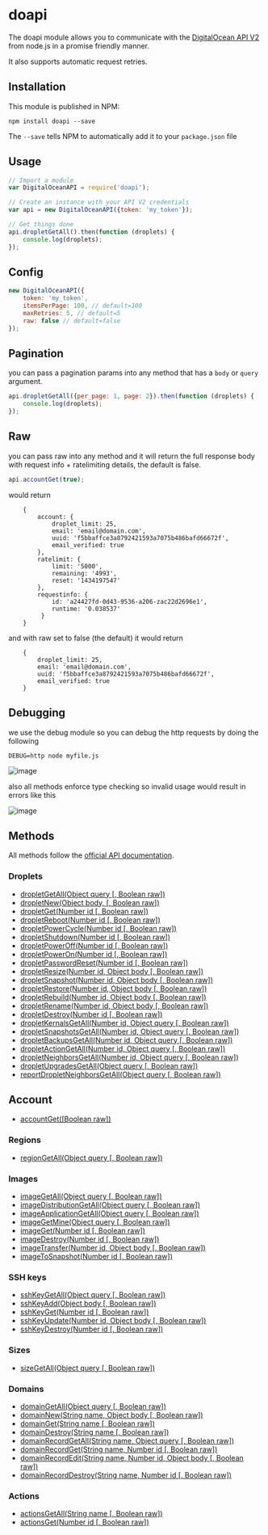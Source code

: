 # doapi

The doapi module allows you to communicate with the [DigitalOcean API V2](https://developers.digitalocean.com/documentation/v2/) from node.js in a promise friendly manner.

It also supports automatic request retries.

## Installation

This module is published in NPM:

```
npm install doapi --save
```

The `--save` tells NPM to automatically add it to your `package.json` file

## Usage

```js
// Import a module
var DigitalOceanAPI = require('doapi');

// Create an instance with your API V2 credentials
var api = new DigitalOceanAPI({token: 'my_token'});

// Get things done
api.dropletGetAll().then(function (droplets) {
	console.log(droplets);
});
```

## Config
```js
new DigitalOceanAPI({
	token: 'my_token',
	itemsPerPage: 100, // default=100
	maxRetries: 5, // default=5
	raw: false // default=false
});
```

## Pagination
you can pass a pagination params into any method that has a `body` or `query` argument.

```js
api.dropletGetAll({per_page: 1, page: 2}).then(function (droplets) {
	console.log(droplets);
});
```

## Raw
you can pass raw into any method and it will return the full response body with request info + ratelimiting details, the default is false.

```js
api.accountGet(true);
```

would return
```
	{
		account: {
			droplet_limit: 25,
			email: 'email@domain.com',
			uuid: 'f5bbaffce3a8792421593a7075b486bafd66672f',
			email_verified: true
		},
		ratelimit: {
			limit: '5000',
			remaining: '4993',
			reset: '1434197547'
		},
		requestinfo: {
			id: 'a24427fd-0d43-9536-a206-zac22d2696e1',
			runtime: '0.038537'
		 }
	}
```

and with raw set to false (the default) it would return

```
	{
		droplet_limit: 25,
		email: 'email@domain.com',
		uuid: 'f5bbaffce3a8792421593a7075b486bafd66672f',
		email_verified: true
	}
```

## Debugging
we use the debug module so you can debug the http requests by doing the following

```
DEBUG=http node myfile.js
```

![image](http://cdn.img42.com/4ad5f305b6fe80613c90aadf54337598.png)

also all methods enforce type checking so invalid usage would result in errors like this

![image](http://cdn.img42.com/f907facdbd064128b0fcff1e482fced5.png)

## Methods

All methods follow the [official API documentation](https://developers.digitalocean.com/documentation/v2/).

### Droplets

- [dropletGetAll(Object query [, Boolean raw])](https://developers.digitalocean.com/documentation/v2/#list-all-droplets)
- [dropletNew(Object body, [, Boolean raw])](https://developers.digitalocean.com/documentation/v2/#create-a-new-droplet)
- [dropletGet(Number id [, Boolean raw])](https://developers.digitalocean.com/documentation/v2/#retrieve-an-existing-droplet-by-id)
- [dropletReboot(Number id [, Boolean raw])](https://developers.digitalocean.com/documentation/v2/#reboot-a-droplet)
- [dropletPowerCycle(Number id [, Boolean raw])](https://developers.digitalocean.com/documentation/v2/#power-cycle-a-droplet)
- [dropletShutdown(Number id [, Boolean raw])](https://developers.digitalocean.com/documentation/v2/#shutdown-a-droplet)
- [dropletPowerOff(Number id [, Boolean raw])](https://developers.digitalocean.com/documentation/v2/#power-off-a-droplet)
- [dropletPowerOn(Number id [, Boolean raw])](https://developers.digitalocean.com/documentation/v2/#power-on-a-droplet)
- [dropletPasswordReset(Number id [, Boolean raw])](https://developers.digitalocean.com/documentation/v2/#password-reset-a-droplet)
- [dropletResize(Number id, Object body [, Boolean raw])](https://developers.digitalocean.com/documentation/v2/#resize-a-droplet)
- [dropletSnapshot(Number id, Object body [, Boolean raw])](https://developers.digitalocean.com/documentation/v2/#snapshot-a-droplet)
- [dropletRestore(Number id, Object body [, Boolean raw])](https://developers.digitalocean.com/documentation/v2/#restore-a-droplet)
- [dropletRebuild(Number id, Object body [, Boolean raw])](https://developers.digitalocean.com/documentation/v2/#rebuild-a-droplet)
- [dropletRename(Number id, Object body [, Boolean raw])](https://developers.digitalocean.com/documentation/v2/#rename-a-droplet)
- [dropletDestroy(Number id [, Boolean raw])](https://developers.digitalocean.com/documentation/v2/#delete-a-droplet)
- [dropletKernalsGetAll(Number id, Object query [, Boolean raw])](https://developers.digitalocean.com/documentation/v2/#list-all-available-kernels-for-a-droplet)
- [dropletSnapshotsGetAll(Number id, Object query [, Boolean raw])](https://developers.digitalocean.com/documentation/v2/#list-snapshots-for-a-droplet)
- [dropletBackupsGetAll(Number id, Object query [, Boolean raw])](https://developers.digitalocean.com/documentation/v2/#list-backups-for-a-droplet)
- [dropletActionGetAll(Number id, Object query [, Boolean raw])](https://developers.digitalocean.com/documentation/v2/#list-actions-for-a-droplet)
- [dropletNeighborsGetAll(Number id, Object query [, Boolean raw])](https://developers.digitalocean.com/documentation/v2/#list-neighbors-for-a-droplet)
- [dropletUpgradesGetAll(Object query [, Boolean raw])](https://developers.digitalocean.com/documentation/v2/#list-droplet-upgrades)
- [reportDropletNeighborsGetAll(Object query [, Boolean raw])](https://developers.digitalocean.com/documentation/v2/#list-all-droplet-neighbors)

## Account

- [accountGet([Boolean raw])](https://developers.digitalocean.com/documentation/v2/#get-user-information)

### Regions

- [regionGetAll(Object query [, Boolean raw])](https://developers.digitalocean.com/documentation/v2/#list-all-regions)

### Images

- [imageGetAll(Object query [, Boolean raw])](https://developers.digitalocean.com/documentation/v2/#list-all-images)
- [imageDistributionGetAll(Object query [, Boolean raw])](https://developers.digitalocean.com/documentation/v2/#list-all-distribution-images)
- [imageApplicationGetAll(Object query [, Boolean raw])](https://developers.digitalocean.com/documentation/v2/#list-all-application-images)
- [imageGetMine(Object query [, Boolean raw])](https://developers.digitalocean.com/documentation/v2/#list-a-user-s-images)
- [imageGet(Number id [, Boolean raw])](https://developers.digitalocean.com/documentation/v2/#retrieve-an-existing-image-by-id)
- [imageDestroy(Number id [, Boolean raw])](https://developers.digitalocean.com/documentation/v2/#delete-an-image)
- [imageTransfer(Number id, Object body [, Boolean raw])](https://developers.digitalocean.com/documentation/v2/#transfer-an-image)
- [imageToSnapshot(Number id [, Boolean raw])](https://developers.digitalocean.com/documentation/v2/#convert-an-image-to-a-snapshot)

### SSH keys

- [sshKeyGetAll(Object query [, Boolean raw])](https://developers.digitalocean.com/documentation/v2/#list-all-keys)
- [sshKeyAdd(Object body [, Boolean raw])](https://developers.digitalocean.com/documentation/v2/#create-a-new-key)
- [sshKeyGet(Number id [, Boolean raw])](https://developers.digitalocean.com/documentation/v2/#retrieve-an-existing-key)
- [sshKeyUpdate(Number id, Object body [, Boolean raw])](https://developers.digitalocean.com/documentation/v2/#update-a-key)
- [sshKeyDestroy(Number id [, Boolean raw])](https://developers.digitalocean.com/documentation/v2/#destroy-a-key)

### Sizes

- [sizeGetAll(Object query [, Boolean raw])](https://developers.digitalocean.com/documentation/v2/#list-all-sizes)

### Domains

- [domainGetAll(Object query [, Boolean raw])](https://developers.digitalocean.com/documentation/v2/#list-all-domains)
- [domainNew(String name, Object body [, Boolean raw])](https://developers.digitalocean.com/documentation/v2/#create-a-new-domain)
- [domainGet(String name [, Boolean raw])](https://developers.digitalocean.com/documentation/v2/#retrieve-an-existing-domain)
- [domainDestroy(String name [, Boolean raw])](https://developers.digitalocean.com/documentation/v2/#delete-a-domain)
- [domainRecordGetAll(String name, Object query [, Boolean raw])](https://developers.digitalocean.com/documentation/v2/#list-all-domain-records)
- [domainRecordGet(String name, Number id [, Boolean raw])](https://developers.digitalocean.com/documentation/v2/#retrieve-an-existing-domain-record)
- [domainRecordEdit(String name, Number id, Object body [, Boolean raw])](https://developers.digitalocean.com/documentation/v2/#update-a-domain-record)
- [domainRecordDestroy(String name, Number id [, Boolean raw])](https://developers.digitalocean.com/documentation/v2/#delete-a-domain-record)


### Actions

- [actionsGetAll(String name [, Boolean raw])](https://developers.digitalocean.com/documentation/v2/#list-all-actions)
- [actionsGet(Number id [, Boolean raw])](https://developers.digitalocean.com/documentation/v2/#retrieve-an-existing-action)
